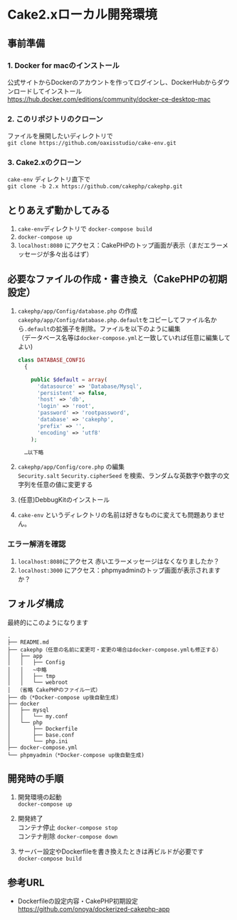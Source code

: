 # Cake2.xローカル開発環境

## 事前準備

### 1. Docker for macのインストール

公式サイトからDockerのアカウントを作ってログインし、DockerHubからダウンロードしてインストール  
https://hub.docker.com/editions/community/docker-ce-desktop-mac

### 2. このリポジトリのクローン

ファイルを展開したいディレクトリで  
`git clone https://github.com/oaxisstudio/cake-env.git`

### 3. Cake2.xのクローン

`cake-env` ディレクトリ直下で  
`git clone -b 2.x https://github.com/cakephp/cakephp.git`

## とりあえず動かしてみる

1. `cake-env`ディレクトリで `docker-compose build`
2. `docker-compose up`
3. `localhost:8080` にアクセス：CakePHPのトップ画面が表示（まだエラーメッセージが多々出るはず）

## 必要なファイルの作成・書き換え（CakePHPの初期設定）

1. `cakephp/app/Config/database.php` の作成  
  `cakephp/app/Config/database.php.default`をコピーしてファイル名から`.default`の拡張子を削除。ファイルを以下のように編集  
  （データベース名等は`docker-compose.yml`と一致していれば任意に編集してよい)

    ```php
    class DATABASE_CONFIG
      {

        public $default = array(
          'datasource' => 'Database/Mysql',
          'persistent' => false,
          'host' => 'db',
          'login' => 'root',
          'password' => 'rootpassword',
          'database' => 'cakephp',
          'prefix' => '',
          'encoding' => 'utf8'
        );

      …以下略
    ```

2. `cakephp/app/Config/core.php` の編集  
`Security.salt` `Security.cipherSeed` を検索、ランダムな英数字や数字の文字列を任意の値に変更する

3. (任意)DebbugKitのインストール

4. `cake-env` というディレクトリの名前は好きなものに変えても問題ありません。

### エラー解消を確認

1. `localhost:8080`にアクセス 赤いエラーメッセージはなくなりましたか？
2. `localhost:3000` にアクセス：phpmyadminのトップ画面が表示されますか？

## フォルダ構成

最終的にこのようになります

```text
.
├── README.md
├── cakephp（任意の名前に変更可・変更の場合はdocker-compose.ymlも修正する）
│   ├── app
│   │   ├── Config
│   │   ~中略
│   │   ├── tmp
│   │   └── webroot
│  （省略 CakePHPのファイル一式）
├── db（*Docker-compose up後自動生成)
├── docker
│   ├── mysql
│   │   └── my.conf
│   └── php
│       ├── Dockerfile
│       ├── base.conf
│       └── php.ini
├── docker-compose.yml
└── phpmyadmin（*Docker-compose up後自動生成)
```

## 開発時の手順

1. 開発環境の起動  
  `docker-compose up`

2. 開発終了  
  コンテナ停止 `docker-compose stop`  
  コンテナ削除 `docker-compose down`

3. サーバー設定やDockerfileを書き換えたときは再ビルドが必要です  
  `docker-compose build`

## 参考URL

- Dockerfileの設定内容・CakePHP初期設定  
   https://github.com/onoya/dockerized-cakephp-app
